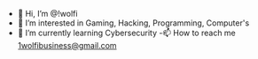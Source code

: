 - 👋 Hi, I’m @!wolfi
- 👀 I’m interested in Gaming, Hacking, Programming, Computer's
- 🌱 I’m currently learning Cybersecurity 
-📫 How to reach me 1wolfibusiness@gmail.com

<!---
!wolfi/!wolfi is a ✨ special ✨ repository because its `README.md` (this file) appears on your GitHub profile.
You can click the Preview link to take a look at your changes.
--->
